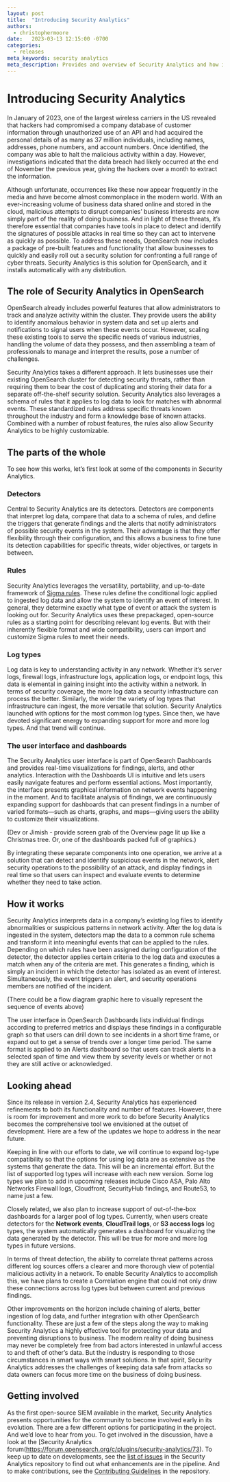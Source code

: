 ```yaml
---
layout: post
title:  "Introducing Security Analytics"
authors:
  - christophermoore
date:   2023-03-13 12:15:00 -0700
categories:
  - releases
meta_keywords: security analytics
meta_description: Provides and overview of Security Analytics and how it fits in with the OpenSearch Project
---
```


# Introducing Security Analytics

In January of 2023, one of the largest wireless carriers in the US revealed that hackers had compromised a company database of customer information through unauthorized use of an API and had acquired the personal details of as many as 37 million individuals, including names, addresses, phone numbers, and account numbers. Once identified, the company was able to halt the malicious activity within a day. However, investigations indicated that the data breach had likely occurred at the end of November the previous year, giving the hackers over a month to extract the information.

Although unfortunate, occurrences like these now appear frequently in the media and have become almost commonplace in the modern world. With an ever-increasing volume of business data shared online and stored in the cloud, malicious attempts to disrupt companies’ business interests are now simply part of the reality of doing business. And in light of these threats, it’s therefore essential that companies have tools in place to detect and identify the signatures of possible attacks in real time so they can act to intervene as quickly as possible. To address these needs, OpenSearch now includes a package of pre-built features and functionality that allow businesses to quickly and easily roll out a security solution for confronting a full range of cyber threats. Security Analytics is this solution for OpenSearch, and it installs automatically with any distribution.

## The role of Security Analytics in OpenSearch

OpenSearch already includes powerful features that allow administrators to track and analyze activity within the cluster. They provide users the ability to identify anomalous behavior in system data and set up alerts and notifications to signal users when these events occur. However, scaling these existing tools to serve the specific needs of various industries, handling the volume of data they possess, and then assembling a team of professionals to manage and interpret the results, pose a number of challenges.

Security Analytics takes a different approach. It lets businesses use their existing OpenSearch cluster for detecting security threats, rather than requiring them to bear the cost of duplicating and storing their data for a separate off-the-shelf security solution. Security Analytics also leverages a schema of rules that it applies to log data to look for matches with abnormal events. These standardized rules address specific threats known throughout the industry and form a knowledge base of known attacks. Combined with a number of robust features, the rules also allow Security Analytics to be highly customizable.

## The parts of the whole

To see how this works, let’s first look at some of the components in Security Analytics.

### Detectors

Central to Security Analytics are its detectors. Detectors are components that interpret log data, compare that data to a schema of rules, and define the triggers that generate findings and the alerts that notify administrators of possible security events in the system. Their advantage is that they offer flexibility through their configuration, and this allows a business to fine tune its detection capabilities for specific threats, wider objectives, or targets in between.

### Rules

Security Analytics leverages the versatility, portability, and up-to-date framework of [Sigma rules](https://github.com/SigmaHQ/sigma). These rules define the conditional logic applied to ingested log data and allow the system to identify an event of interest. In general, they determine exactly what type of event or attack the system is looking out for. Security Analytics uses these prepackaged, open-source rules as a starting point for describing relevant log events. But with their inherently flexible format and wide compatibility, users can import and customize Sigma rules to meet their needs.

### Log types

Log data is key to understanding activity in any network. Whether it’s server logs, firewall logs, infrastructure logs, application logs, or endpoint logs, this data is elemental in gaining insight into the activity within a network. In terms of security coverage, the more log data a security infrastructure can process the better. Similarly, the wider the variety of log types that infrastructure can ingest, the more versatile that solution. Security Analytics launched with options for the most common log types. Since then, we have devoted significant energy to expanding support for more and more log types. And that trend will continue.

### The user interface and dashboards

The Security Analytics user interface is part of OpenSearch Dashboards and provides real-time visualizations for findings, alerts, and other analytics. Interaction with the Dashboards UI is intuitive and lets users easily navigate features and perform essential actions. Most importantly, the interface presents graphical information on network events happening in the moment. And to facilitate analysis of findings, we are continuously expanding support for dashboards that can present findings in a number of varied formats—such as charts, graphs, and maps—giving users the ability to customize their visualizations.

(Dev or Jimish - provide screen grab of the Overview page lit up like a Christmas tree. Or, one of the dashboards packed full of graphics.)

By integrating these separate components into one operation, we arrive at a solution that can detect and identify suspicious events in the network, alert security operations to the possibility of an attack, and display findings in real time so that users can inspect and evaluate events to determine whether they need to take action.

## How it works

Security Analytics interprets data in a company’s existing log files to identify abnormalities or suspicious patterns in network activity. After the log data is ingested in the system, detectors map the data to a common rule schema and transform it into meaningful events that can be applied to the rules. Depending on which rules have been assigned during configuration of the detector, the detector applies certain criteria to the log data and executes a match when any of the criteria are met. This generates a finding, which is simply an incident in which the detector has isolated as an event of interest. Simultaneously, the event triggers an alert, and security operations members are notified of the incident.

(There could be a flow diagram graphic here to visually represent the sequence of events above)

The user interface in OpenSearch Dashboards lists individual findings according to preferred metrics and displays these findings in a configurable graph so that users can drill down to see incidents in a short time frame, or expand out to get a sense of trends over a longer time period. The same format is applied to an Alerts dashboard so that users can track alerts in a selected span of time and view them by severity levels or whether or not they are still active or acknowledged.

## Looking ahead

Since its release in version 2.4, Security Analytics has experienced refinements to both its functionality and number of features. However, there is room for improvement and more work to do before Security Analytics becomes the comprehensive tool we envisioned at the outset of development. Here are a few of the updates we hope to address in the near future.

Keeping in line with our efforts to date, we will continue to expand log-type compatibility so that the options for using log data are as extensive as the systems that generate the data. This will be an incremental effort. But the list of supported log types will increase with each new version. Some log types we plan to add in upcoming releases include Cisco ASA, Palo Alto Networks Firewall logs, Cloudfront, SecurityHub findings, and Route53, to name just a few.

Closely related, we also plan to increase support of out-of-the-box dashboards for a larger pool of log types. Currently, when users create detectors for the **Network events**, **CloudTrail logs**, or **S3 access logs** log types, the system automatically generates a dashboard for visualizing the data generated by the detector. This will be true for more and more log types in future versions.

In terms of threat detection, the ability to correlate threat patterns across different log sources offers a clearer and more thorough view of potential malicious activity in a network. To enable Security Analytics to accomplish this, we have plans to create a Correlation engine that could not only draw these connections across log types but between current and previous findings.

Other improvements on the horizon include chaining of alerts, better ingestion of log data, and further integration with other OpenSearch functionality. These are just a few of the steps along the way to making Security Analytics a highly effective tool for protecting your data and preventing disruptions to business. The modern reality of doing business may never be completely free from bad actors interested in unlawful access to and theft of other’s data. But the industry is responding to those circumstances in smart ways with smart solutions. In that spirit, Security Analytics addresses the challenges of keeping data safe from attacks so data owners can focus more time on the business of doing business.

## Getting involved

As the first open-source SIEM available in the market, Security Analytics presents opportunities for the community to become involved early in its evolution. There are a few different options for participating in the project. And we’d love to hear from you. To get involved in the discussion, have a look at the [Security Analytics forum(https://forum.opensearch.org/c/plugins/security-analytics/73). To keep up to date on developments, see the [list of issues](https://github.com/opensearch-project/security-analytics/issues) in the Security Analytics repository to find out what enhancements are in the pipeline. And to make contributions, see the [Contributing Guidelines](https://github.com/opensearch-project/security-analytics/blob/main/CONTRIBUTING.md) in the repository.

